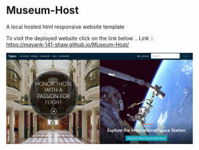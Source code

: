 # Museum-Host
A local hosted html responsive website template

To visit the deployed website click on the link below ..
Link :: https://mayank-141-shaw.github.io/Museum-Host/

<img src='https://github.com/Mayank-141-Shaw/Museum-Host/blob/master/museum-web.png' />
